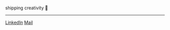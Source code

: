 shipping creativity 🍊

---

[LinkedIn](https://linkedin.com/in/unnxt30)
<a href="mailto:officialunnat30@gmail.com">Mail</a>

